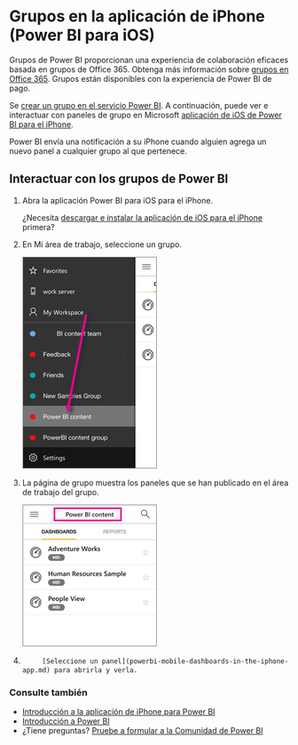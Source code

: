 <properties 
   pageTitle="Grupos en la aplicación de iPhone"
   description="Grupos de Power BI se basan en grupos de Office 365. Lea acerca de cómo ver e interactuar con los paneles del grupo en la aplicación móvil iOS de Power BI para el iPhone."
   services="powerbi" 
   documentationCenter="" 
   authors="maggiesMSFT" 
   manager="mblythe" 
   backup=""
   editor=""
   tags=""
   qualityFocus="no"
   qualityDate=""/>
 
<tags
   ms.service="powerbi"
   ms.devlang="NA"
   ms.topic="article"
   ms.tgt_pltfrm="NA"
   ms.workload="powerbi"
   ms.date="10/03/2016"
   ms.author="maggies"/>

# Grupos en la aplicación de iPhone (Power BI para iOS)  

Grupos de Power BI proporcionan una experiencia de colaboración eficaces basada en grupos de Office 365. Obtenga más información sobre [grupos en Office 365](https://support.office.com/article/Create-a-group-in-Office-365-7124dc4c-1de9-40d4-b096-e8add19209e9). Grupos están disponibles con la experiencia de Power BI de pago. 

Se [crear un grupo en el servicio Power BI](powerbi-service-create-a-group-in-power-bi.md). A continuación, puede ver e interactuar con paneles de grupo en Microsoft [aplicación de iOS de Power BI para el iPhone](powerbi-mobile-ipad-app-get-started.md). 

Power BI envía una notificación a su iPhone cuando alguien agrega un nuevo panel a cualquier grupo al que pertenece. 

## Interactuar con los grupos de Power BI  
1.  Abra la aplicación Power BI para iOS para el iPhone. 

    ¿Necesita [descargar e instalar la aplicación de iOS para el iPhone](http://go.microsoft.com/fwlink/?LinkId=522062) primera?

2.  En Mi área de trabajo, seleccione un grupo. 
 
    ![](media/powerbi-mobile-groups-in-the-iphone-app-groups/power-bi-iphone-group.png)

3.  La página de grupo muestra los paneles que se han publicado en el área de trabajo del grupo.  

    ![](media/powerbi-mobile-groups-in-the-iphone-app-groups/power-bi-iphone-groups-dashboards.png)

4.  
            [Seleccione un panel](powerbi-mobile-dashboards-in-the-iphone-app.md) para abrirla y verla.

### Consulte también
- [Introducción a la aplicación de iPhone para Power BI](powerbi-mobile-iphone-app-get-started.md)
- [Introducción a Power BI](powerbi-service-get-started.md)
- ¿Tiene preguntas? [Pruebe a formular a la Comunidad de Power BI](http://community.powerbi.com/)  